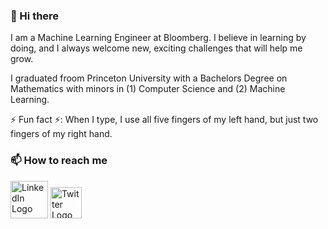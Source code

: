 ### 👋 Hi there 

I am a Machine Learning Engineer at Bloomberg. I believe in learning by doing, and I always welcome new, exciting challenges that will help me grow.

I graduated froom Princeton University with a Bachelors Degree on Mathematics with minors in (1) Computer Science and (2) Machine Learning. 

⚡ Fun fact ⚡: When I type, I use all five fingers of my left hand, but just two fingers of my right hand.

### 📫 How to reach me

<p float="left">
  <a href="https://www.linkedin.com/in/seungjaeryanlee/"><img src="https://content.linkedin.com/content/dam/me/business/en-us/amp/brand-site/v2/bg/LI-Bug.svg.original.svg" alt="LinkedIn Logo" width="60"/></a>
  <a href="https://twitter.com/seungjaeryanlee"><img src="https://cdn.cms-twdigitalassets.com/content/dam/about-twitter/x/brand-toolkit/logo-black.png.twimg.2560.png" alt="Twitter Logo" width="50" /></a>
</p>

<!--
**seungjaeryanlee/seungjaeryanlee** is a ✨ _special_ ✨ repository because its `README.md` (this file) appears on your GitHub profile.

Here are some ideas to get you started:

- 🔭 I’m currently working on ...
- 🌱 I’m currently learning ...
- 👯 I’m looking to collaborate on ...
- 🤔 I’m looking for help with ...
- 💬 Ask me about ...
- 😄 Pronouns: ...
-->
